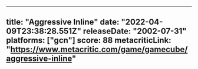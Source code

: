 
---
title: "Aggressive Inline"
date: "2022-04-09T23:38:28.551Z"
releaseDate: "2002-07-31"
platforms: ["gcn"]
score: 88
metacriticLink: "https://www.metacritic.com/game/gamecube/aggressive-inline"
---
